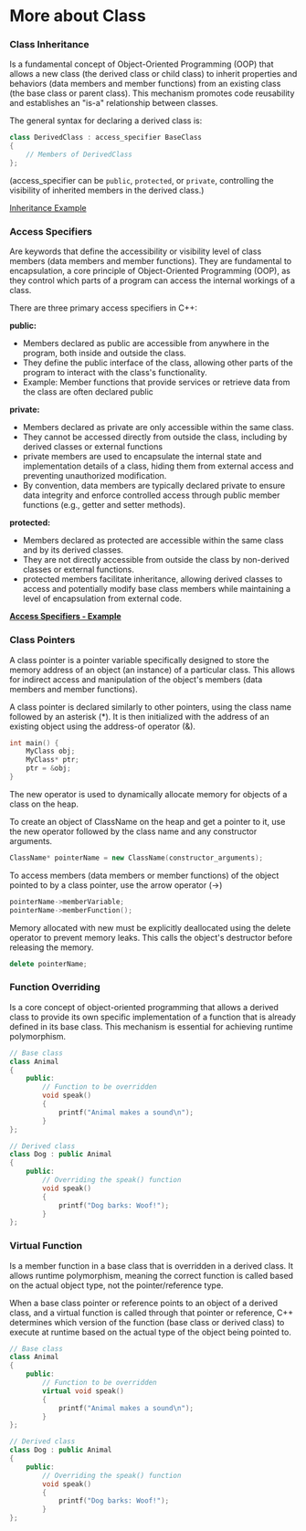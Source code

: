 # More about Class

### Class Inheritance

Is a fundamental concept of Object-Oriented Programming (OOP) that allows a new
class (the derived class or child class) to inherit properties and behaviors
(data members and member functions) from an existing class (the base class or
parent class). This mechanism promotes code reusability and establishes an
"is-a" relationship between classes. 

The general syntax for declaring a derived class is:

```cpp
class DerivedClass : access_specifier BaseClass
{
    // Members of DerivedClass
};
```

(access_specifier can be `public`, `protected`, or `private`, controlling the
visibility of inherited members in the derived class.)

[Inheritance Example](App/Src/inheritance.cpp)

### Access Specifiers

Are keywords that define the accessibility or visibility level of class members
(data members and member functions). They are fundamental to encapsulation, a
core principle of Object-Oriented Programming (OOP), as they control which parts
of a program can access the internal workings of a class.


There are three primary access specifiers in C++:

**public:**

- Members declared as public are accessible from anywhere in the program, both
inside and outside the class. 
- They define the public interface of the class, allowing other parts of the
program to interact with the class's functionality.
- Example: Member functions that provide services or retrieve data from the
class are often declared public

**private:** 

- Members declared as private are only accessible within the same class. 
- They cannot be accessed directly from outside the class, including by derived
classes or external functions
- private members are used to encapsulate the internal state and implementation
details of a class, hiding them from external access and preventing unauthorized
modification. 
- By convention, data members are typically declared private to ensure data
integrity and enforce controlled access through public member functions (e.g.,
getter and setter methods).

**protected:**

- Members declared as protected are accessible within the same class and by its
derived classes. 
- They are not directly accessible from outside the class by non-derived classes
or external functions.
- protected members facilitate inheritance, allowing derived classes to access
and potentially modify base class members while maintaining a level of
encapsulation from external code.

**[Access Specifiers - Example](App/Src/acessSpecifiers.cpp)**

### Class Pointers

A class pointer is a pointer variable specifically designed to store the memory
address of an object (an instance) of a particular class. This allows for
indirect access and manipulation of the object's members (data members and
member functions).

A class pointer is declared similarly to other pointers, using the class name
followed by an asterisk (*). It is then initialized with the address of an
existing object using the address-of operator (&).

```cpp
int main() {
    MyClass obj;
    MyClass* ptr;
    ptr = &obj;
}
```

The new operator is used to dynamically allocate memory for objects of a class
on the heap.

To create an object of ClassName on the heap and get a pointer to it, use the
new operator followed by the class name and any constructor arguments.

```cpp
ClassName* pointerName = new ClassName(constructor_arguments);
```

To access members (data members or member functions) of the object pointed to by
a class pointer, use the arrow operator (->)

```cpp
pointerName->memberVariable;
pointerName->memberFunction();
```

Memory allocated with new must be explicitly deallocated using the delete
operator to prevent memory leaks. This calls the object's destructor before
releasing the memory.

```cpp
delete pointerName;
```

### Function Overriding

Is a core concept of object-oriented programming that allows a derived class to
provide its own specific implementation of a function that is already defined
in its base class. This mechanism is essential for achieving runtime
polymorphism. 


```cpp
// Base class
class Animal
{
    public:
        // Function to be overridden
        void speak()
        {
            printf("Animal makes a sound\n");
        }
};

// Derived class
class Dog : public Animal
{
    public:
        // Overriding the speak() function
        void speak()
        {
            printf("Dog barks: Woof!");
        }
};
```

### Virtual Function

Is a member function in a base class that is overridden in a
derived class. It allows runtime polymorphism, meaning the correct function is
called based on the actual object type, not the pointer/reference type.

When a base class pointer or reference points to an object of a derived class,
and a virtual function is called through that pointer or reference, C++
determines which version of the function (base class or derived class) to
execute at runtime based on the actual type of the object being pointed to. 


```cpp
// Base class
class Animal
{
    public:
        // Function to be overridden
        virtual void speak()
        {
            printf("Animal makes a sound\n");
        }
};

// Derived class
class Dog : public Animal
{
    public:
        // Overriding the speak() function
        void speak()
        {
            printf("Dog barks: Woof!");
        }
};
```
